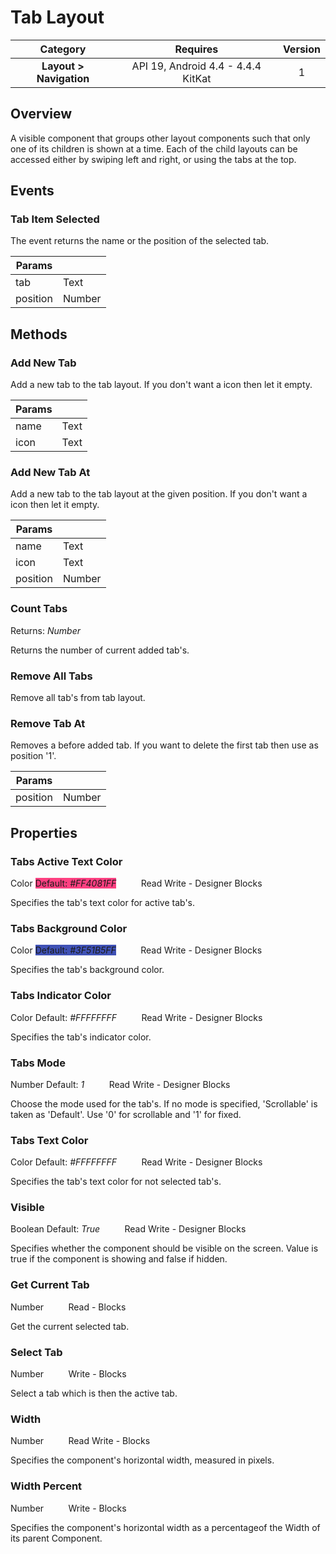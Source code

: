 # Tab Layout

| Category | Requires | Version |
|:--------:|:-------:|:--------:|
|**Layout > Navigation**|<span class="chip chip-any">API 19, Android 4.4 - 4.4.4 KitKat</span>|<span class="chip chip-number">1</span>|

## Overview

A visible component that groups other layout components such that only one of its children is shown at a time. Each of the child layouts can be accessed either by swiping left and right, or using the tabs at the top.

## Events

### Tab Item Selected

The event returns the name or the position of the selected tab.

<div class="block" ai2-block="event" not-rendered="true" value="%7B%22componentName%22:%20%22Tab%20Layout%22,%20%22name%22:%20%22Tab%20Item%20Selected%22,%20%22param%22:%20%5B%22tab%22,%20%22position%22%5D%7D"></div>

| Params | []() |
|--------|------|
|tab|<span class="chip chip-text">Text</span>|
|position|<span class="chip chip-number">Number</span>|

## Methods

### Add New Tab

Add a new tab to the tab layout. If you don't want a icon then let it empty.

<div class="block" ai2-block="method" not-rendered="true" value="%7B%22componentName%22:%20%22Tab%20Layout%22,%20%22name%22:%20%22Add%20New%20Tab%22,%20%22output%22:%20false,%20%22param%22:%20%5B%22name%22,%20%22icon%22%5D%7D"></div>

| Params | []() |
|--------|------|
|name|<span class="chip chip-text">Text</span>|
|icon|<span class="chip chip-text">Text</span>|

### Add New Tab At

Add a new tab to the tab layout at the given position. If you don't want a icon then let it empty.

<div class="block" ai2-block="method" not-rendered="true" value="%7B%22componentName%22:%20%22Tab%20Layout%22,%20%22name%22:%20%22Add%20New%20Tab%20At%22,%20%22output%22:%20false,%20%22param%22:%20%5B%22name%22,%20%22icon%22,%20%22position%22%5D%7D"></div>

| Params | []() |
|--------|------|
|name|<span class="chip chip-text">Text</span>|
|icon|<span class="chip chip-text">Text</span>|
|position|<span class="chip chip-number">Number</span>|

### Count Tabs

<span class="chip chip-number">Returns: <i>Number</i></span>

Returns the number of current added tab's.

<div class="block" ai2-block="method" not-rendered="true" value="%7B%22componentName%22:%20%22Tab%20Layout%22,%20%22name%22:%20%22Count%20Tabs%22,%20%22output%22:%20true,%20%22param%22:%20%5B%5D%7D"></div>

### Remove All Tabs

Remove all tab's from tab layout.

<div class="block" ai2-block="method" not-rendered="true" value="%7B%22componentName%22:%20%22Tab%20Layout%22,%20%22name%22:%20%22Remove%20All%20Tabs%22,%20%22output%22:%20false,%20%22param%22:%20%5B%5D%7D"></div>

### Remove Tab At

Removes a before added tab. If you want to delete the first tab then use as position '1'.

<div class="block" ai2-block="method" not-rendered="true" value="%7B%22componentName%22:%20%22Tab%20Layout%22,%20%22name%22:%20%22Remove%20Tab%20At%22,%20%22output%22:%20false,%20%22param%22:%20%5B%22position%22%5D%7D"></div>

| Params | []() |
|--------|------|
|position|<span class="chip chip-number">Number</span>|

## Properties

### Tabs Active Text Color

<span class="chip chip-color">Color</span><span style="user-select: none;">&nbsp;</span><span class="chip chip-color" style="background-color: #FF4081;">Default: <i>#FF4081FF</i></span><span style="user-select: none;">&nbsp;&nbsp;&nbsp;&nbsp;&nbsp;&nbsp;&nbsp;&nbsp;&nbsp;&nbsp;</span><span class="chip chip-rw">Read</span><span style="user-select: none;">&nbsp;</span><span class="chip chip-rw">Write</span><span style="user-select: none;">&nbsp;</span>-<span style="user-select: none;">&nbsp;</span><span class="chip chip-bd">Designer</span><span style="user-select: none;">&nbsp;</span><span class="chip chip-bd">Blocks</span><span style="user-select: none;">&nbsp;</span>

Specifies the tab's text color for active tab's.

<div class="block" ai2-block="property" not-rendered="true" value="%7B%22componentName%22:%20%22Tab%20Layout%22,%20%22name%22:%20%22Tabs%20Active%20Text%20Color%22,%20%22getter%22:%20true%7D"></div>
<div class="block" ai2-block="property" not-rendered="true" value="%7B%22componentName%22:%20%22Tab%20Layout%22,%20%22name%22:%20%22Tabs%20Active%20Text%20Color%22,%20%22getter%22:%20false%7D"></div>

### Tabs Background Color

<span class="chip chip-color">Color</span><span style="user-select: none;">&nbsp;</span><span class="chip chip-color" style="background-color: #3F51B5;">Default: <i>#3F51B5FF</i></span><span style="user-select: none;">&nbsp;&nbsp;&nbsp;&nbsp;&nbsp;&nbsp;&nbsp;&nbsp;&nbsp;&nbsp;</span><span class="chip chip-rw">Read</span><span style="user-select: none;">&nbsp;</span><span class="chip chip-rw">Write</span><span style="user-select: none;">&nbsp;</span>-<span style="user-select: none;">&nbsp;</span><span class="chip chip-bd">Designer</span><span style="user-select: none;">&nbsp;</span><span class="chip chip-bd">Blocks</span><span style="user-select: none;">&nbsp;</span>

Specifies the tab's background color.

<div class="block" ai2-block="property" not-rendered="true" value="%7B%22componentName%22:%20%22Tab%20Layout%22,%20%22name%22:%20%22Tabs%20Background%20Color%22,%20%22getter%22:%20true%7D"></div>
<div class="block" ai2-block="property" not-rendered="true" value="%7B%22componentName%22:%20%22Tab%20Layout%22,%20%22name%22:%20%22Tabs%20Background%20Color%22,%20%22getter%22:%20false%7D"></div>

### Tabs Indicator Color

<span class="chip chip-color">Color</span><span style="user-select: none;">&nbsp;</span><span class="chip chip-color" style="background-color: #FFFFFF;">Default: <i>#FFFFFFFF</i></span><span style="user-select: none;">&nbsp;&nbsp;&nbsp;&nbsp;&nbsp;&nbsp;&nbsp;&nbsp;&nbsp;&nbsp;</span><span class="chip chip-rw">Read</span><span style="user-select: none;">&nbsp;</span><span class="chip chip-rw">Write</span><span style="user-select: none;">&nbsp;</span>-<span style="user-select: none;">&nbsp;</span><span class="chip chip-bd">Designer</span><span style="user-select: none;">&nbsp;</span><span class="chip chip-bd">Blocks</span><span style="user-select: none;">&nbsp;</span>

Specifies the tab's indicator color.

<div class="block" ai2-block="property" not-rendered="true" value="%7B%22componentName%22:%20%22Tab%20Layout%22,%20%22name%22:%20%22Tabs%20Indicator%20Color%22,%20%22getter%22:%20true%7D"></div>
<div class="block" ai2-block="property" not-rendered="true" value="%7B%22componentName%22:%20%22Tab%20Layout%22,%20%22name%22:%20%22Tabs%20Indicator%20Color%22,%20%22getter%22:%20false%7D"></div>

### Tabs Mode

<span class="chip chip-number">Number</span><span style="user-select: none;">&nbsp;</span><span class="chip chip-number">Default: <i>1</i></span><span style="user-select: none;">&nbsp;&nbsp;&nbsp;&nbsp;&nbsp;&nbsp;&nbsp;&nbsp;&nbsp;&nbsp;</span><span class="chip chip-rw">Read</span><span style="user-select: none;">&nbsp;</span><span class="chip chip-rw">Write</span><span style="user-select: none;">&nbsp;</span>-<span style="user-select: none;">&nbsp;</span><span class="chip chip-bd">Designer</span><span style="user-select: none;">&nbsp;</span><span class="chip chip-bd">Blocks</span><span style="user-select: none;">&nbsp;</span>

Choose the mode used for the tab's. If no mode is specified, 'Scrollable' is taken as 'Default'. Use '0' for scrollable and '1' for fixed.

<div class="block" ai2-block="property" not-rendered="true" value="%7B%22componentName%22:%20%22Tab%20Layout%22,%20%22name%22:%20%22Tabs%20Mode%22,%20%22getter%22:%20true%7D"></div>
<div class="block" ai2-block="property" not-rendered="true" value="%7B%22componentName%22:%20%22Tab%20Layout%22,%20%22name%22:%20%22Tabs%20Mode%22,%20%22getter%22:%20false%7D"></div>

### Tabs Text Color

<span class="chip chip-color">Color</span><span style="user-select: none;">&nbsp;</span><span class="chip chip-color" style="background-color: #FFFFFF;">Default: <i>#FFFFFFFF</i></span><span style="user-select: none;">&nbsp;&nbsp;&nbsp;&nbsp;&nbsp;&nbsp;&nbsp;&nbsp;&nbsp;&nbsp;</span><span class="chip chip-rw">Read</span><span style="user-select: none;">&nbsp;</span><span class="chip chip-rw">Write</span><span style="user-select: none;">&nbsp;</span>-<span style="user-select: none;">&nbsp;</span><span class="chip chip-bd">Designer</span><span style="user-select: none;">&nbsp;</span><span class="chip chip-bd">Blocks</span><span style="user-select: none;">&nbsp;</span>

Specifies the tab's text color for not selected tab's.

<div class="block" ai2-block="property" not-rendered="true" value="%7B%22componentName%22:%20%22Tab%20Layout%22,%20%22name%22:%20%22Tabs%20Text%20Color%22,%20%22getter%22:%20true%7D"></div>
<div class="block" ai2-block="property" not-rendered="true" value="%7B%22componentName%22:%20%22Tab%20Layout%22,%20%22name%22:%20%22Tabs%20Text%20Color%22,%20%22getter%22:%20false%7D"></div>

### Visible

<span class="chip chip-boolean">Boolean</span><span style="user-select: none;">&nbsp;</span><span class="chip chip-boolean">Default: <i>True</i></span><span style="user-select: none;">&nbsp;&nbsp;&nbsp;&nbsp;&nbsp;&nbsp;&nbsp;&nbsp;&nbsp;&nbsp;</span><span class="chip chip-rw">Read</span><span style="user-select: none;">&nbsp;</span><span class="chip chip-rw">Write</span><span style="user-select: none;">&nbsp;</span>-<span style="user-select: none;">&nbsp;</span><span class="chip chip-bd">Designer</span><span style="user-select: none;">&nbsp;</span><span class="chip chip-bd">Blocks</span><span style="user-select: none;">&nbsp;</span>

Specifies whether the component should be visible on the screen. Value is true if the component is showing and false if hidden.

<div class="block" ai2-block="property" not-rendered="true" value="%7B%22componentName%22:%20%22Tab%20Layout%22,%20%22name%22:%20%22Visible%22,%20%22getter%22:%20true%7D"></div>
<div class="block" ai2-block="property" not-rendered="true" value="%7B%22componentName%22:%20%22Tab%20Layout%22,%20%22name%22:%20%22Visible%22,%20%22getter%22:%20false%7D"></div>

### Get Current Tab

<span class="chip chip-number">Number</span><span style="user-select: none;">&nbsp;&nbsp;&nbsp;&nbsp;&nbsp;&nbsp;&nbsp;&nbsp;&nbsp;&nbsp;</span><span class="chip chip-rw">Read</span><span style="user-select: none;">&nbsp;</span>-<span style="user-select: none;">&nbsp;</span><span class="chip chip-bd">Blocks</span><span style="user-select: none;">&nbsp;</span>

Get the current selected tab.

<div class="block" ai2-block="property" not-rendered="true" value="%7B%22componentName%22:%20%22Tab%20Layout%22,%20%22name%22:%20%22Get%20Current%20Tab%22,%20%22getter%22:%20true%7D"></div>

### Select Tab

<span class="chip chip-number">Number</span><span style="user-select: none;">&nbsp;&nbsp;&nbsp;&nbsp;&nbsp;&nbsp;&nbsp;&nbsp;&nbsp;&nbsp;</span><span class="chip chip-rw">Write</span><span style="user-select: none;">&nbsp;</span>-<span style="user-select: none;">&nbsp;</span><span class="chip chip-bd">Blocks</span><span style="user-select: none;">&nbsp;</span>

Select a tab which is then the active tab.

<div class="block" ai2-block="property" not-rendered="true" value="%7B%22componentName%22:%20%22Tab%20Layout%22,%20%22name%22:%20%22Select%20Tab%22,%20%22getter%22:%20false%7D"></div>

### Width

<span class="chip chip-number">Number</span><span style="user-select: none;">&nbsp;&nbsp;&nbsp;&nbsp;&nbsp;&nbsp;&nbsp;&nbsp;&nbsp;&nbsp;</span><span class="chip chip-rw">Read</span><span style="user-select: none;">&nbsp;</span><span class="chip chip-rw">Write</span><span style="user-select: none;">&nbsp;</span>-<span style="user-select: none;">&nbsp;</span><span class="chip chip-bd">Blocks</span><span style="user-select: none;">&nbsp;</span>

Specifies the component's horizontal width, measured in pixels.

<div class="block" ai2-block="property" not-rendered="true" value="%7B%22componentName%22:%20%22Tab%20Layout%22,%20%22name%22:%20%22Width%22,%20%22getter%22:%20true%7D"></div>
<div class="block" ai2-block="property" not-rendered="true" value="%7B%22componentName%22:%20%22Tab%20Layout%22,%20%22name%22:%20%22Width%22,%20%22getter%22:%20false%7D"></div>

### Width Percent

<span class="chip chip-number">Number</span><span style="user-select: none;">&nbsp;&nbsp;&nbsp;&nbsp;&nbsp;&nbsp;&nbsp;&nbsp;&nbsp;&nbsp;</span><span class="chip chip-rw">Write</span><span style="user-select: none;">&nbsp;</span>-<span style="user-select: none;">&nbsp;</span><span class="chip chip-bd">Blocks</span><span style="user-select: none;">&nbsp;</span>

Specifies the component's horizontal width as a percentageof the Width of its parent Component.

<div class="block" ai2-block="property" not-rendered="true" value="%7B%22componentName%22:%20%22Tab%20Layout%22,%20%22name%22:%20%22Width%20Percent%22,%20%22getter%22:%20false%7D"></div>
